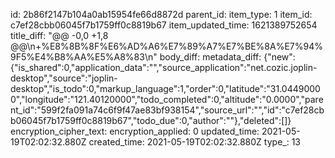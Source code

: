 id: 2b86f2147b104a0ab15954fe66d8872d
parent_id: 
item_type: 1
item_id: c7ef28cbb06045f7b1759ff0c8819b67
item_updated_time: 1621389752654
title_diff: "@@ -0,0 +1,8 @@\\n+%E8%8B%8F%E6%AD%A6%E7%89%A7%E7%BE%8A%E7%94%9F5%E4%B8%AA%E5%A8%83\\n"
body_diff: 
metadata_diff: {"new":{"is_shared":0,"application_data":"","source_application":"net.cozic.joplin-desktop","source":"joplin-desktop","is_todo":0,"markup_language":1,"order":0,"latitude":"31.04490000","longitude":"121.40120000","todo_completed":0,"altitude":"0.0000","parent_id":"599f2fa091a74c6f9f47ae83bf938154","source_url":"","id":"c7ef28cbb06045f7b1759ff0c8819b67","todo_due":0,"author":""},"deleted":[]}
encryption_cipher_text: 
encryption_applied: 0
updated_time: 2021-05-19T02:02:32.880Z
created_time: 2021-05-19T02:02:32.880Z
type_: 13